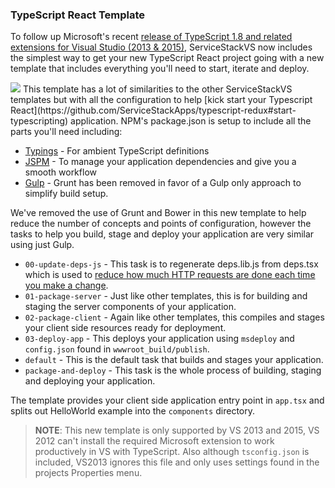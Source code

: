 ### TypeScript React Template
To follow up Microsoft's recent [release of TypeScript 1.8 and related extensions for Visual Studio (2013 & 2015)](https://github.com/Microsoft/TypeScript/releases), ServiceStackVS now includes the simplest way to get your new TypeScript React project going with a new template that includes everything you'll need to start, iterate and deploy. 

<img src="https://raw.githubusercontent.com/ServiceStack/Assets/master/img/servicestackvs/ts_template_heading.png" />
This template has a lot of similarities to the other ServiceStackVS templates but with all the configuration to help [kick start your Typescript React](https://github.com/ServiceStackApps/typescript-redux#start-typescripting) application. NPM's package.json is setup to include all the parts you'll need including:

- [Typings](https://github.com/typings/typings) - For ambient TypeScript definitions
- [JSPM](http://jspm.io/) - To manage your application dependencies and give you a smooth workflow
- [Gulp](http://gulpjs.com/) - Grunt has been removed in favor of a Gulp only approach to simplify build setup.

We've removed the use of Grunt and Bower in this new template to help reduce the number of concepts and points of configuration, however the tasks to help you build, stage and deploy your application are very similar using just Gulp. 

- `00-update-deps-js` - This task is to regenerate deps.lib.js from deps.tsx which is used to [reduce how much HTTP requests are done each time you make a change](https://github.com/ServiceStackApps/typescript-redux#preloading-dependencies).
- `01-package-server` - Just like other templates, this is for building and staging the server components of your application.
- `02-package-client` - Again like other templates, this compiles and stages your client side resources ready for deployment.
- `03-deploy-app` - This deploys your application using `msdeploy` and `config.json` found in `wwwroot_build/publish`. 
- `default` - This is the default task that builds and stages your application.
- `package-and-deploy` - This task is the whole process of building, staging and deploying your application.

The template provides your client side application entry point in `app.tsx` and splits out HelloWorld example into the `components` directory.

> **NOTE**: This new template is only supported by VS 2013 and 2015, VS 2012 can't install the required Microsoft extension to work productively in VS with TypeScript. Also although `tsconfig.json` is included, VS2013 ignores this file and only uses settings found in the projects Properties menu.
